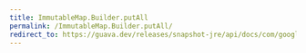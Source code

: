 ```yaml
---
title: ImmutableMap.Builder.putAll
permalink: /ImmutableMap.Builder.putAll/
redirect_to: https://guava.dev/releases/snapshot-jre/api/docs/com/google/common/collect/ImmutableMap.Builder.html#putAll-java.util.Map-
---
```

